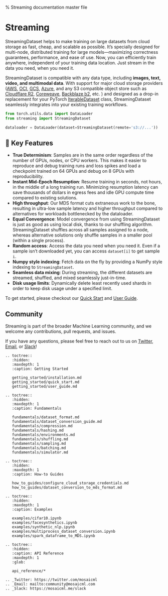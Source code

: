 % Streaming documentation master file

# Streaming

StreamingDataset helps to make training on large datasets from cloud storage as fast, cheap, and scalable as possible. It’s specially designed for multi-node, distributed training for large models—maximizing correctness guarantees, performance, and ease of use. Now, you can efficiently train anywhere, independent of your training data location. Just stream in the data you need, when you need it.

StreamingDataset is compatible with any data type, including **images, text, video, and multimodal data**. With support for major cloud storage providers ([AWS](https://aws.amazon.com/s3/), [OCI](https://www.oracle.com/cloud/storage/object-storage/), [GCS](https://cloud.google.com/storage), [Azure](https://azure.microsoft.com/en-us/products/storage/blobs), and any S3 compatible object store such as [Cloudflare R2](https://www.cloudflare.com/products/r2/), [Coreweave](https://docs.coreweave.com/storage/object-storage), [Backblaze b2](https://www.backblaze.com/b2/cloud-storage.html), etc. ) and designed as a drop-in replacement for your PyTorch [IterableDataset](https://pytorch.org/docs/stable/data.html#torch.utils.data.IterableDataset) class, StreamingDataset seamlessly integrates into your existing training workflows.

<!--pytest.mark.skip-->
```python
from torch.utils.data import DataLoader
from streaming import StreamingDataset

dataloader = DataLoader(dataset=StreamingDataset(remote='s3://...'))
```




## **🔑** Key Features

- **True Determinism**: Samples are in the same order regardless of the number of GPUs, nodes, or CPU workers. This makes it easier to reproduce and debug training runs and loss spikes and load a checkpoint trained on 64 GPUs and debug on 8 GPUs with reproducibility.
- **Instant Mid-Epoch Resumption**: Resume training in seconds, not hours, in the middle of a long training run. Minimizing resumption latency can save thousands of dollars in egress fees and idle GPU compute time compared to existing solutions.
- **High throughput**: Our MDS format cuts extraneous work to the bone, resulting in ultra-low sample latency and higher throughput compared to alternatives for workloads bottlenecked by the dataloader.
- **Equal Convergence**: Model convergence from using StreamingDataset is just as good as using local disk, thanks to our shuffling algorithm. StreamingDataset shuffles across all samples assigned to a node, whereas alternative solutions only shuffle samples in a smaller pool (within a single process).
- **Random access**: Access the data you need when you need it. Even if a sample isn’t downloaded yet, you can access `dataset[i]` to get sample `i`.
- **Numpy style indexing**: Fetch data on the fly by providing a NumPy style indexing to `StreamingDataset`.
- **Seamless data mixing**: During streaming, the different datasets are streamed, shuffled, and mixed seamlessly just-in-time.
- **Disk usage limits**: Dynamically delete least recently used shards in order to keep disk usage under a specified limit.

To get started, please checkout our [Quick Start](getting_started/quick_start.md) and [User Guide](getting_started/user_guide.md).

## Community

Streaming is part of the broader Machine Learning community, and we welcome any contributions, pull requests, and issues.

If you have any questions, please feel free to reach out to us on [Twitter](https://twitter.com/mosaicml), 
[Email](mailto:community%40mosaicml.com), or [Slack](https://mosaicml.me/slack)!

```{eval-rst}
.. toctree::
   :hidden:
   :maxdepth: 1
   :caption: Getting Started

   getting_started/installation.md
   getting_started/quick_start.md
   getting_started/user_guide.md

.. toctree::
   :hidden:
   :maxdepth: 1
   :caption: Fundamentals

   fundamentals/dataset_format.md
   fundamentals/dataset_conversion_guide.md
   fundamentals/compression.md
   fundamentals/hashing.md
   fundamentals/environments.md
   fundamentals/shuffling.md
   fundamentals/sampling.md
   fundamentals/batching.md
   fundamentals/simulator.md

.. toctree::
   :hidden:
   :maxdepth: 1
   :caption: How-to Guides

   how_to_guides/configure_cloud_storage_credentials.md
   how_to_guides/dataset_conversion_to_mds_format.md

.. toctree::
   :hidden:
   :maxdepth: 1
   :caption: Examples

   examples/cifar10.ipynb
   examples/facesynthetics.ipynb
   examples/synthetic_nlp.ipynb
   examples/multiprocess_dataset_conversion.ipynb
   examples/spark_dataframe_to_MDS.ipynb

.. toctree::
   :hidden:
   :caption: API Reference
   :maxdepth: 1
   :glob:

   api_reference/*

.. _Twitter: https://twitter.com/mosaicml
.. _Email: mailto:community@mosaicml.com
.. _Slack: https://mosaicml.me/slack
```
